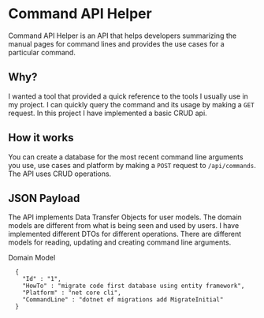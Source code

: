 # Command API Helper

Command API Helper is an API that helps developers summarizing the manual pages for command lines and provides the use cases for a particular command.

## Why?

I wanted a tool that provided a quick reference to the tools I usually use in my project. I can quickly query the command and its usage by making a ` GET ` request. In this project I have implemented a basic CRUD api.  

## How it works

You can create a database for the most recent command line arguments you use, use cases and platform by making a ` POST ` request to ` /api/commands `. The API uses  CRUD operations. 

## JSON Payload

The API implements Data Transfer Objects for user models. The domain models are different from what is being seen and used by users. I have implemented different DTOs for different operations. There are different models for reading, updating and creating command line arguments. 

Domain Model
```
  {
    "Id" : "1",
    "HowTo" : "migrate code first database using entity framework",
    "Platform" : "net core cli",
    "CommandLine" : "dotnet ef migrations add MigrateInitial"
  }
```
